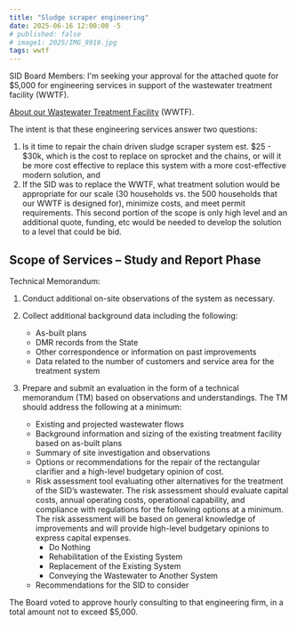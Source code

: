 ```yaml
---
title: "Sludge scraper engineering"
date: 2025-06-16 12:00:00 -5
# published: false
# image1: 2025/IMG_9919.jpg
tags: wwtf
---
```


SID Board Members: I'm seeking your approval for the attached quote for $5,000 for engineering services in support of the wastewater treatment facility (WWTF).
<!-- excerpt -->

<a href="/about/#wastewater-treatment-facility-(wwtf)">About our Wastewater Treatment Facility</a>
(WWTF).

The intent is that these engineering services answer two questions:

1) Is it time to repair the chain driven sludge scraper system est. $25 - $30k, which is the cost to replace on sprocket and the chains, or will it be more cost effective to replace this system with a more cost-effective modern solution, and
2) If the SID was to replace the WWTF, what treatment solution would be appropriate for our scale (30 households vs. the 500 households that our WWTF is designed for), minimize costs, and meet permit requirements.  This second portion of the scope is only high level and an additional quote, funding, etc would be needed to develop the solution to a level that could be bid.

## Scope of Services – Study and Report Phase

Technical Memorandum:
1. Conduct additional on-site observations of the system as necessary.
2. Collect additional background data including the following:
   * As-built plans
   * DMR records from the State
   * Other correspondence or information on past improvements
   * Data related to the number of customers and service area for the treatment system

3. Prepare and submit an evaluation in the form of a technical memorandum (TM) based on observations and understandings. The TM should address the following at a minimum:
   * Existing and projected wastewater flows
   * Background information and sizing of the existing treatment facility based on as-built plans
   * Summary of site investigation and observations
   * Options or recommendations for the repair of the rectangular clarifier and a high-level budgetary opinion of cost.
   * Risk assessment tool evaluating other alternatives for the treatment of the SID’s wastewater. The risk assessment should evaluate capital costs, annual operating costs, operational capability, and compliance with regulations for the following options at a minimum. The risk assessment will be based on general knowledge of improvements and will provide high-level budgetary opinions to
express capital expenses.
      * Do Nothing
      * Rehabilitation of the Existing System
      * Replacement of the Existing System
      * Conveying the Wastewater to Another System
   * Recommendations for the SID to consider

The Board voted to approve hourly consulting to that engineering firm, in a total amount not to
exceed $5,000.
